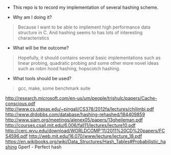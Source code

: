 * This repo is to record my implementation of several hashing scheme. 

* Why am I doing it?
> Because I want to be able to implement high performance data structure in C.
> And hashing seems to has lots of interesting characteristics

* What will be the outcome?
> Hopefully, it should contains several basic implementations such as linear 
> probing, quadratic probing and some other more novel ideas such as robin hood
> hashing, hopscotch hashing.

* What tools should be used?
> gcc, make, some benchmark suite

http://research.microsoft.com/en-us/um/people/trishulc/papers/Cache-conscious.pdf
http://www.cs.utexas.edu/~pingali/CS378/2012fa/lectures/chilimbi.pdf
http://www.drdobbs.com/database/hashing-rehashed/184409859
http://www.siam.org/meetings/alenex05/papers/13gheileman.pdf
http://courses.csail.mit.edu/6.006/fall11/lectures/lecture10.pdf
http://cerc.wvu.edu/download/WORLDCOMP'11/2011%20CD%20papers/FCS4596.pdf
http://web.mit.edu/16.070/www/lecture/lecture_18.pdf
https://en.wikibooks.org/wiki/Data_Structures/Hash_Tables#Probabilistic_hashing
Gperf - Perfect hash
